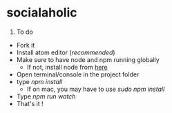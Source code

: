 # **socialaholic**
1. To do
  * Fork it 
  * Install atom editor (_recommended_) 
  * Make sure to have node and npm running globally 
    * If not, install node from [here](https://www.nodejs.org)
  * Open terminal/console in the project folder 
  * type _npm install_
    * If on mac, you may have to use _sudo npm install_
  * Type _npm run watch_
  * That's it !


